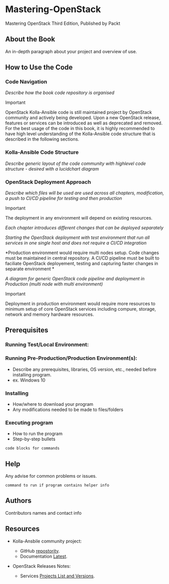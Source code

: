 # Mastering-OpenStack
Mastering OpenStack Third Edition, Published by Packt

## About the Book

An in-depth paragraph about your project and overview of use.


## How to Use the Code

### Code Navigation

*Describe how the book code repository is organised*

> [!IMPORTANT]
> OpenStack Kolla-Ansible  code is still maintained project by OpenStack community and actively being developed. Upon a new OpenStack release, features or services can be introduced as well as deprecated and removed. For the best usage of the code in this book, it is highly recommended to have high level understanding of the Kolla-Ansible code structure that is described in the following sections.  


### Kolla-Ansible Code Structure 

*Describe generic layout of the code community with highlevel code structure - desired with a lucidchart diagram*

### OpenStack Deployment Approach 

*Describe which files will be used are used across all chapters, modification, a push to CI/CD pipeline for testing and then production*

> [!IMPORTANT]
> The deployment in any environment will depend on existing resources.

*Each chapter introduces different changes that can be deployed separately*

*Starting the OpenStack deployment with test environment that  run all services in one single host and does not require a CI/CD integration*

*Production environment would require multi nodes setup. Code changes must be maintained in central repository. A CI/CD pipeline must be built to faciliate OpenStack deployement, testing and capturing faster changes in separate environment *

*A diagram for generic OpenStack code pipeline and deployment in Production (multi node with multi environment)*

> [!IMPORTANT]
> Deployment in production environment would require more resources to minimum setup of core OpenStack services including compure, storage, network and memory hardware resources.

## Prerequisites

### Running Test/Local Environment:


### Running Pre-Production/Production Environment(s):

* Describe any prerequisites, libraries, OS version, etc., needed before installing program.
* ex. Windows 10

### Installing

* How/where to download your program
* Any modifications needed to be made to files/folders

### Executing program

* How to run the program
* Step-by-step bullets
```
code blocks for commands
```

## Help

Any advise for common problems or issues.
```
command to run if program contains helper info
```

## Authors

Contributors names and contact info



## Resources

* Kolla-Ansbile community project: 
    * GitHub [repostority](https://github.com/openstack/kolla-ansible).
    * Documentation [Latest](https://docs.openstack.org/kolla-ansible/latest/).

* OpenStack Releases Notes:
    * Services [Projects List and Versions](https://releases.openstack.org/dalmatian/index.html).